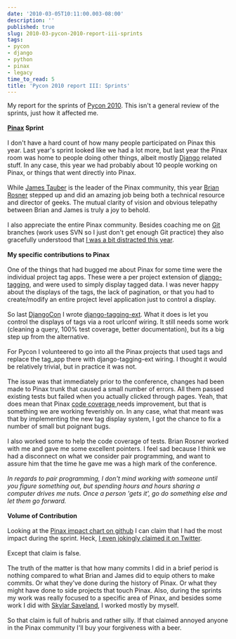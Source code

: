 ```yaml
---
date: '2010-03-05T10:11:00.003-08:00'
description: ''
published: true
slug: 2010-03-pycon-2010-report-iii-sprints
tags:
- pycon
- django
- python
- pinax
- legacy
time_to_read: 5
title: 'Pycon 2010 report III: Sprints'
---
```


<div>My report for the sprints of <a href="http://us.pycon.org/2010">Pycon 2010</a>. This isn't a general review of the sprints, just how it affected me.</div><div><br /></div><div><b><a href="http://pinaxproject.com/">Pinax</a> Sprint</b></div><div><br /></div><div>I don't have a hard count of how many people participated on Pinax this year. Last year's sprint looked like we had a lot more, but last year the Pinax room was home to people doing other things, albeit mostly <a href="http://djangoproject.com/">Django</a> related stuff. In any case, this year we had probably about 10 people working on Pinax, or things that went directly into Pinax.</div><div><br /></div><div>While <a href="http://jtauber.com/">James Tauber</a> is the leader of the Pinax community, this year <a href="http://oebfare.com/">Brian Rosner</a> stepped up and did an amazing job being both a technical resource and director of geeks. The mutual clarity of vision and obvious telepathy between Brian and James is truly a joy to behold. </div><div><br /></div><div>I also appreciate the entire Pinax community. Besides coaching me on <a href="http://git-scm.org/">Git</a> branches (work uses SVN so I just don't get enough Git practice) they also gracefully understood that <a href="http://pydanny.blogspot.com/2010/02/pycon-2010-report-i.html">I was a bit distracted this year</a>. </div><div><br /></div><div><b>My specific contributions to Pinax</b></div><div><br /></div><div>One of the things that had bugged me about Pinax for some time were the individual project tag apps. These were a per project extension of <a href="http://code.google.com/p/django-tagging/">django-tagging</a>, and were used to simply display tagged data. I was never happy about the displays of the tags, the lack of pagination, or that you had to create/modify an entire project level application just to control a display.</div><div><br /></div><div>So last <a href="http://www.djangocon.org/">DjangoCon</a> I wrote <a href="http://github.com/pydanny/django-tagging-ext">django-tagging-ext</a>. What it does is let you control the displays of tags via a root urlconf wiring. It still needs some work (cleaning a query, 100% test coverage, better documentation), but its a big step up from the alternative.</div><div><br /></div><div>For Pycon I volunteered to go into all the Pinax projects that used tags and replace the tag_app there with django-tagging-ext wiring. I thought it would be relatively trivial, but in practice it was not.</div><div><br /></div><div>The issue was that immediately prior to the conference, changes had been made to Pinax trunk that caused a small number of errors. All them passed existing tests but failed when you actually clicked through pages. Yeah, that does mean that Pinax <a href="http://nedbatchelder.com/code/coverage/">code coverage </a>needs improvement, but that is something we are working feverishly on. In any case, what that meant was that by implementing the new tag display system, I got the chance to fix a number of small but poignant bugs.</div><div><br /></div><div>I also worked some to help the code coverage of tests. Brian Rosner worked with me and gave me some excellent pointers. I feel sad because I think we had a disconnect on what we consider pair programming, and want to assure him that the time he gave me was a high mark of the conference.</div><div><br /></div><div><i>In regards to pair programming, I don't mind working with someone until you figure something out, but spending hours and hours sharing a computer drives me nuts. Once a person 'gets it', go do something else and let them go forward.</i></div><div><br /></div><div><b>Volume of Contribution</b></div><div><br /></div><div>Looking at the <a href="http://github.com/pinax/pinax/graphs/impact">Pinax impact chart on github</a> I can claim that I had the most impact during the sprint. Heck, <a href="http://twitter.com/pydanny/status/9908711789">I even jokingly claimed it on Twitter</a>. </div><div><br /></div><div>Except that claim is false.</div><div><br /></div><div>The truth of the matter is that how many commits I did in a brief period is nothing compared to what Brian and James did to equip others to make commits. Or what they've done during the history of Pinax. Or what they might have done to side projects that touch Pinax. Also, during the sprints my work was really focused to a specific area of Pinax, and besides some work I did with <a href="http://skyl.org/">Skylar Saveland</a>, I worked mostly by myself.</div><div><br /></div><div>So that claim is full of hubris and rather silly. If that claimed annoyed anyone in the Pinax community I'll buy your forgiveness with a beer.</div>